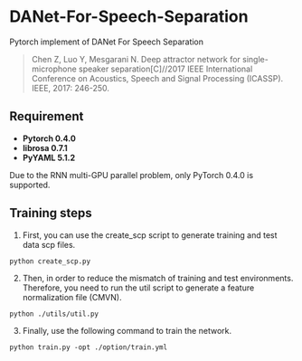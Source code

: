# DANet-For-Speech-Separation
Pytorch implement of DANet For Speech Separation

> Chen Z, Luo Y, Mesgarani N. Deep attractor network for single-microphone speaker separation[C]//2017 IEEE International Conference on Acoustics, Speech and Signal Processing (ICASSP). IEEE, 2017: 246-250.

## Requirement

- **Pytorch 0.4.0**
- **librosa 0.7.1**
- **PyYAML 5.1.2**

Due to the RNN multi-GPU parallel problem, only PyTorch 0.4.0 is supported.

## Training steps
1. First, you can use the create_scp script to generate training and test data scp files.

```shell
python create_scp.py
```

2. Then, in order to reduce the mismatch of training and test environments. Therefore, you need to run the util script to generate a feature normalization file (CMVN).

```shell
python ./utils/util.py
```

3. Finally, use the following command to train the network.

```shell
python train.py -opt ./option/train.yml
```
